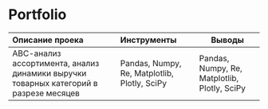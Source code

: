 # Portfolio

| Описание проека | Инструменты  | Выводы |
|:------------- |:---------------| -------------|
| АВС-анализ ассортимента, анализ динамики выручки товарных категорий в разрезе месяцев| Pandas, Numpy, Re, Matplotlib, Plotly, SciPy   | Pandas, Numpy, Re, Matplotlib, Plotly, SciPy |


